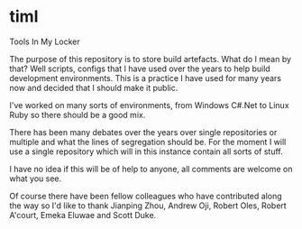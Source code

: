 timl
====

Tools In My Locker

The purpose of this repository is to store build artefacts. What do I mean by that? Well scripts, configs that I have used over the years to help build development environments. This is a practice I have used for many years now and decided that I should make it public.

I've worked on many sorts of environments, from Windows C#.Net to Linux Ruby so there should be a good mix.

There has been many debates over the years over single repositories or multiple and what the lines of segregation should be. For the moment I will use a single repository which will in this instance contain all sorts of stuff.

I have no idea if this will be of help to anyone, all comments are welcome on what you see.

Of course there have been fellow colleagues who have contributed along the way so I'd like to thank Jianping Zhou, Andrew Oji, Robert Oles, Robert A'court, Emeka Eluwae and Scott Duke.
